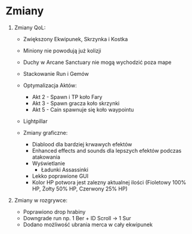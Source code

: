 # Zmiany

1. Zmiany QoL:
    - Zwiększony Ekwipunek, Skrzynka i Kostka
    - Miniony nie powodują już kolizji
    - Duchy w Arcane Sanctuary nie mogą wychodzić poza mape
    - Stackowanie Run i Gemów
    - Optymalizacja Aktów:
        + Akt 2 - Spawn i TP koło Fary
        + Akt 3 - Spawn gracza koło skrzynki
        + Akt 5 - Cain spawnuje się koło waypointu

    - Lightpillar
    - Zmiany graficzne:
        + Diablood dla bardziej krwawych efektów
        + Enhanced effects and sounds dla lepszych efektów podczas atakowania
        + Wyświetlanie
            - Ładunki Assassinki
        + Lekko poprawione GUI
        + Kolor HP potwora jest zalezny aktualnej ilości (Fioletowy 100% HP, Żołty 50% HP, Czerwony 25% HP)    

2. Zmiany w rozgrywce:
    - Poprawiono drop hrabiny
    - Downgrade run np. 1 Ber + ID Scroll -> 1 Sur
    - Dodano możliwość ubrania merca w cały ekwipunek